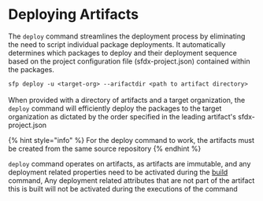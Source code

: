# Deploying Artifacts

The `deploy` command streamlines the deployment process by eliminating the need to script individual package deployments. It automatically determines which packages to deploy and their deployment sequence based on the project configuration file (sfdx-project.json) contained within the packages.&#x20;

`sfp deploy -u <target-org> --arifactdir <path to artifact directory>` \
\
When provided with a directory of artifacts and a target organization, the `deploy` command will efficiently deploy the packages to the target organization as dictated by the order specified in the leading artifact's sfdx-project.json

{% hint style="info" %}
For the deploy command to work, the artifacts must be created from the same source repository
{% endhint %}

`deploy` command operates on artifacts, as artifacts are immutable,  and any deployment related properties need to be activated during the [build](../build-artifacts.md) command, Any deployment related attributes that are not part of the artifact this is built will not be activated during the executions of the command
